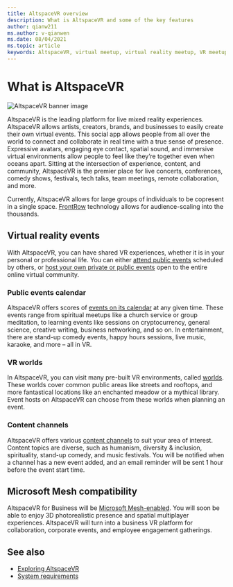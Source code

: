 ```yaml
---
title: AltspaceVR overview
description: What is AltspaceVR and some of the key features
author: qianw211    
ms.author: v-qianwen
ms.date: 08/04/2021
ms.topic: article
keywords: AltspaceVR, virtual meetup, virtual reality meetup, VR meetup, virtual reality platforms, VR platform, immersive virtual events, immersive VR events, virtual reality events, VR events, VR world-building, immersive VR experience, social VR, social VR platform, VR event hosting, social virtual reality, virtual reality event hosting
---
```


# What is AltspaceVR

![AltspaceVR banner image](images/altspace-vr-banner.png)

AltspaceVR is the leading platform for live mixed reality experiences. AltspaceVR allows artists, creators, brands, and businesses to easily create their own virtual events. This social app allows people from all over the world to connect and collaborate in real time with a true sense of presence. Expressive avatars, engaging eye contact, spatial sound, and immersive virtual environments allow people to feel like they’re together even when oceans apart. Sitting at the intersection of experience, content, and community, AltspaceVR is the premier place for live concerts, conferences, comedy shows, festivals, tech talks, team meetings, remote collaboration, and more.  

Currently, AltspaceVR allows for large groups of individuals to be copresent in a single space.  [FrontRow](faqs/scaling-audiences.md) technology allows for audience-scaling into the thousands.

## Virtual reality events

With AltspaceVR, you can have shared VR experiences, whether it is in your personal or professional life. You can either [attend public events](community/exploring-title-screen.md#destinations) scheduled by others, or [host your own private or public events](tutorials/creating-an-event.md) open to the entire online virtual community.

### Public events calendar

AltspaceVR offers scores of [events on its calendar](https://account.altvr.com/events/main) at any given time. These events range from spiritual meetups like a church service or group meditation, to learning events like sessions on cryptocurrency, general science, creative writing, business networking, and so on. In entertainment, there are stand-up comedy events, happy hours sessions, live music, karaoke, and more – all in VR.

### VR worlds

In AltspaceVR, you can visit many pre-built VR environments, called [worlds](community/exploring-title-screen.md#other-functions). These worlds cover common public areas like streets and rooftops, and more fantastical locations like an enchanted meadow or a mythical library. Event hosts on AltspaceVR can choose from these worlds when planning an event.

### Content channels

AltspaceVR offers various [content channels](https://account.altvr.com/channels/popular) to suit your area of interest. Content topics are diverse, such as humanism, diversity & inclusion, spirituality, stand-up comedy, and music festivals.  You will be notified when a channel has a new event added, and an email reminder will be sent 1 hour before the event start time.

## Microsoft Mesh compatibility

AltspaceVR for Business will be [Microsoft Mesh-enabled](/mesh/). You will soon be able to enjoy 3D photorealistic presence and spatial multiplayer experiences. AltspaceVR will turn into a business VR platform for collaboration, corporate events, and employee engagement gatherings.

## See also

* [Exploring AltspaceVR](journey.md)
* [System requirements](getting-started/system-requirements.md)

